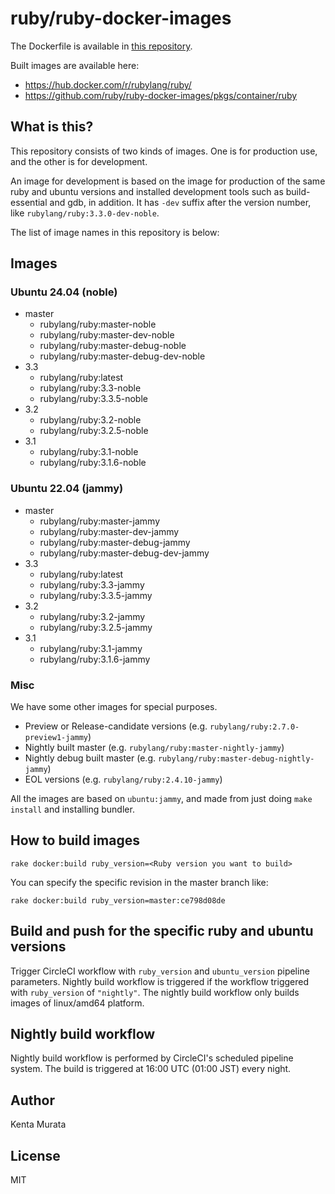 # ruby/ruby-docker-images

The Dockerfile is available in [this repository](https://github.com/ruby/ruby-docker-images/blob/master/Dockerfile).

Built images are available here:

* https://hub.docker.com/r/rubylang/ruby/
* https://github.com/ruby/ruby-docker-images/pkgs/container/ruby

## What is this?

This repository consists of two kinds of images. One is for production use, and the other is for development.

An image for development is based on the image for production of the same ruby and ubuntu versions and installed development tools such as build-essential and gdb, in addition. It has `-dev` suffix after the version number, like `rubylang/ruby:3.3.0-dev-noble`.

The list of image names in this repository is below:

## Images

### Ubuntu 24.04 (noble)

- master
  - rubylang/ruby:master-noble
  - rubylang/ruby:master-dev-noble
  - rubylang/ruby:master-debug-noble
  - rubylang/ruby:master-debug-dev-noble
- 3.3
  - rubylang/ruby:latest
  - rubylang/ruby:3.3-noble
  - rubylang/ruby:3.3.5-noble
- 3.2
  - rubylang/ruby:3.2-noble
  - rubylang/ruby:3.2.5-noble
- 3.1
  - rubylang/ruby:3.1-noble
  - rubylang/ruby:3.1.6-noble

### Ubuntu 22.04 (jammy)

- master
  - rubylang/ruby:master-jammy
  - rubylang/ruby:master-dev-jammy
  - rubylang/ruby:master-debug-jammy
  - rubylang/ruby:master-debug-dev-jammy
- 3.3
  - rubylang/ruby:latest
  - rubylang/ruby:3.3-jammy
  - rubylang/ruby:3.3.5-jammy
- 3.2
  - rubylang/ruby:3.2-jammy
  - rubylang/ruby:3.2.5-jammy
- 3.1
  - rubylang/ruby:3.1-jammy
  - rubylang/ruby:3.1.6-jammy

### Misc

We have some other images for special purposes.

- Preview or Release-candidate versions (e.g. `rubylang/ruby:2.7.0-preview1-jammy`)
- Nightly built master (e.g. `rubylang/ruby:master-nightly-jammy`)
- Nightly debug built master (e.g. `rubylang/ruby:master-debug-nightly-jammy`)
- EOL versions (e.g. `rubylang/ruby:2.4.10-jammy`)

All the images are based on `ubuntu:jammy`, and made from just doing `make install` and installing bundler.

## How to build images

```
rake docker:build ruby_version=<Ruby version you want to build>
```

You can specify the specific revision in the master branch like:

```
rake docker:build ruby_version=master:ce798d08de
```

## Build and push for the specific ruby and ubuntu versions

Trigger CircleCI workflow with `ruby_version` and `ubuntu_version` pipeline parameters.
Nightly build workflow is triggered if the workflow triggered with `ruby_version` of `"nightly"`.
The nightly build workflow only builds images of linux/amd64 platform.

## Nightly build workflow

Nightly build workflow is performed by CircleCI's scheduled pipeline system.
The build is triggered at 16:00 UTC (01:00 JST) every night.

## Author

Kenta Murata

## License

MIT
